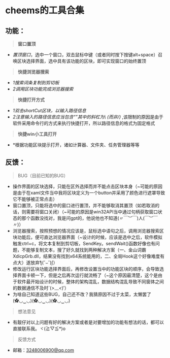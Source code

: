 # cheems的工具合集
## 功能：
> **窗口置顶**
* *置顶窗口*，选中一个窗口，双击鼠标中键（或者同时按下按键alt+space）召唤区块选择界面，选中具有该功能的区块，即可实现窗口的始终置顶
> **快捷浏览器搜索**
* *1搜索词条复制到剪切板*
* *2调用区块功能完成浏览器搜索*
> **快捷打开方式**
* *1双击shortCut区块，以输入路径信息*
* *2注意输入的路径信息应当包含“”其中的斜杠为\ (而非/)* ,该限制的原因是由于软件采用命令行的方式来执行快捷打开，所以路径信息的格式为固定格式
> **快捷win小工具打开**
* *根据功能区块提示打开，诸如计算器、文件夹、任务管理器等等
## 反馈：
> BUG（目前已知的BUG）
* 操作界面的区块选择，只能在区外选择而并不能点击区块本身（~可能的原因是由于在xaml文件当中我将区块定义为一个button并采用了颜色进行遮罩导致它不能够被正常点击）
* 窗口置顶，只能将选中的窗口进行置顶，并不能够取消其置顶（如若取消的话，则需要将窗口关闭）（~可能的原因是win32API当中通过句柄获取窗口状态的那个函数没找对，我是问gpt的，他说他也不知道(〃￣︶￣)人(￣︶￣〃)）
* 浏览器搜索，按照预想的情况应该是，鼠标选中语句之后，调用浏览器搜索区块功能后，便可直达浏览器界面（~设计的时候，应该是选中之后，软件模拟触发ctrl+c，将文本复制到剪切板，SendKey。sendWait()函数好像也有问题，不能够复制文本，搜了好久就找到两种解决方案（一、金山词霸XdicpGrb.dll，结果没有找到x64系统能用的，二、全局Hook这个好像难度有点大）遂放弃ƪ(˘⌣˘)ʃ）
* 修改运行区块功能选择界面后，再修改设置当中的功能区块的顺序，会导致选择界面卡顿一下，但是之后再次运行就流畅了（~这个原因最清楚，这个是由于软件最开始设计的时候，整体的架构混乱，数据结构混乱导致不同窗体之间的数据通信不及时`(*>﹏<*)′）
* 为啥自己知道这些BUG，自己还不改？我猜原因不过于太菜，太懒罢了(✿◡‿◡)(✿◡‿◡)(✿◡‿◡)

> 想法意见
* 有靓仔对以上问题有好的解决方案或者是对要增加的功能有想法的话，都可以直接联系我。ヾ(≧▽≦*)o

> 反馈方式
* 邮箱：3248006900@qq.com

